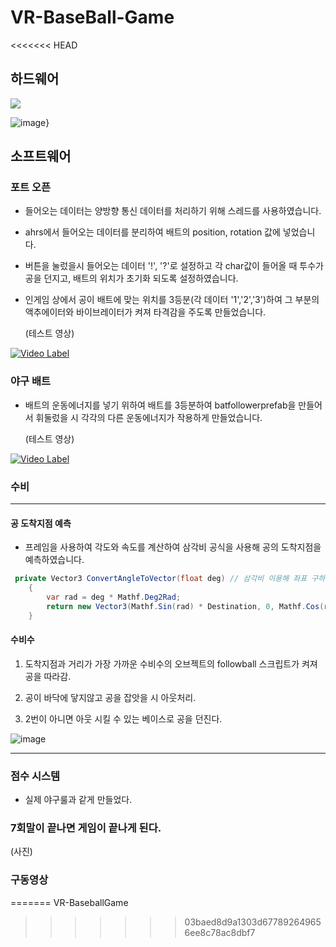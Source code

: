 # VR-BaseBall-Game
<<<<<<< HEAD

## 하드웨어

<img src="https://user-images.githubusercontent.com/86779278/227450107-f5520905-edb5-424f-b13c-5caeb32f6edc.png">


![image](https://user-images.githubusercontent.com/86779278/227450451-0f88e59a-e189-4eaa-9378-2f05246e7b74.png)}


## 소프트웨어

### 포트 오픈 
- 들어오는 데이터는 양방향 통신 데이터를 처리하기 위해 스레드를 사용하였습니다.
- ahrs에서 들어오는 데이터를 분리하여 배트의 position, rotation 값에 넣었습니다.   

- 버튼을 눌렀을시 들어오는 데이터 '!', '?'로 설정하고 각 char값이 들어올 때 투수가 공을 던지고, 배트의 위치가 초기화 되도록 설정하였습니다.
- 인게임 상에서 공이 배트에 맞는 위치를 3등분(각 데이터 '1','2','3')하여 그 부분의 액추에이터와 바이브레이터가 켜져 타격감을 주도록 만들었습니다.   
  
	(테스트 영상)   
	

[![Video Label](http://img.youtube.com/vi/lDdn7Zv6igA/0.jpg)](https://youtu.be/lDdn7Zv6igA)

### 야구 배트   

- 배트의 운동에너지를 넣기 위하여 배트를 3등분하여 batfollowerprefab을 만들어서 휘둘렀을 시 각각의 다른 운동에너지가 작용하게 만들었습니다.   

	(테스트 영상)   
	
[![Video Label](http://img.youtube.com/vi/UHFD1X_e1nc/0.jpg)](https://youtu.be/UHFD1X_e1nc)
### 수비
- - -
#### 공 도착지점 예측  

- 프레임을 사용하여 각도와 속도를 계산하여 삼각비 공식을 사용해 공의 도착지점을 예측하였습니다.
```c#
 private Vector3 ConvertAngleToVector(float deg) // 삼각비 이용해 좌표 구하기 (거리와 각도 이용해)  
    {
        var rad = deg * Mathf.Deg2Rad;
        return new Vector3(Mathf.Sin(rad) * Destination, 0, Mathf.Cos(rad) * Destination);    
    }
```

#### 수비수   

 1. 도착지점과 거리가 가장 가까운 수비수의 오브젝트의 followball 스크립트가 켜져 공을 따라감.   
 
 2. 공이 바닥에 닿지않고 공을 잡앗을 시 아웃처리.   
 
 3. 2번이 아니면 아웃 시킬 수 있는 베이스로 공을 던진다.
 
 ![image](https://user-images.githubusercontent.com/86779278/227711746-da3ff810-02a0-47aa-a1d2-d990c808763c.png)

- - -

### 점수 시스템
- 실제 야구룰과 같게 만들었다.

### 7회말이 끝나면 게임이 끝나게 된다.
(사진)

### 구동영상
=======
VR-BaseballGame
>>>>>>> 03baed8d9a1303d677892649656ee8c78ac8dbf7
